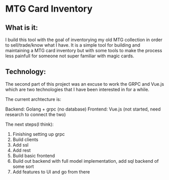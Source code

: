 # MTG Card Inventory

## What is it:

I build this tool with the goal of inventorying my old MTG collection in order to sell/trade/know what I have. It is a simple tool for building and maintaining a MTG card inventory but with some tools to make the process less painfull for someone not super familiar with magic cards.

## Technology:

The second part of this project was an excuse to work the GRPC and Vue.js
which are two technologies that I have been interested in for a while.


The current archtecture is:

Backend: Golang + grpc (no database)
Frontend: Vue.js (not started, need research to connect the two)

The next steps(I think):
1. Finishing setting up grpc
2. Build clients
3. Add ssl
4. Add rest
5. Build basic frontend
6. Build out backend with full model implementation, add sql backend of some sort
7. Add features to UI and go from there
